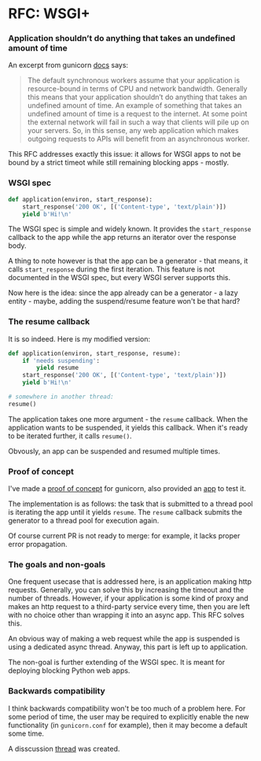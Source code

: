 # RFC: WSGI+

### Application shouldn’t do anything that takes an undefined amount of time

An excerpt from gunicorn [docs](https://docs.gunicorn.org/en/stable/design.html?highlight=timeout#choosing-a-worker-type) says:

>The default synchronous workers assume that your application is resource-bound in terms of CPU and network bandwidth. Generally this means that your application shouldn’t do anything that takes an undefined amount of time. An example of something that takes an undefined amount of time is a request to the internet. At some point the external network will fail in such a way that clients will pile up on your servers. So, in this sense, any web application which makes outgoing requests to APIs will benefit from an asynchronous worker.

This RFC addresses exactly this issue: it allows for WSGI apps to not be bound by a strict timeot while still remaining blocking apps - mostly.

### WSGI spec

```python
def application(environ, start_response):
    start_response('200 OK', [('Content-type', 'text/plain')])
    yield b'Hi!\n'
```

The WSGI spec is simple and widely known. It provides the `start_response` callback to the app while the app returns an iterator over the response body.

A thing to note however is that the app can be a generator - that means, it calls `start_response` during the first iteration. This feature is not documented in the WSGI spec, but every WSGI server supports this.

Now here is the idea: since the app already can be a generator - a lazy entity - maybe, adding the suspend/resume feature won't be that hard?

### The resume callback

It is so indeed. Here is my modified version:

```python
def application(environ, start_response, resume):
    if 'needs suspending':
        yield resume
    start_response('200 OK', [('Content-type', 'text/plain')])
    yield b'Hi!\n'

# somewhere in another thread:
resume()
```

The application takes one more argument - the `resume` callback. When the application wants to be suspended, it yields this callback. When it's ready to be iterated further, it calls `resume()`.

Obvously, an app can be suspended and resumed multiple times.

### Proof of concept

I've made a [proof of concept](https://github.com/pwtail/gunicorn/pull/1/files#diff-9818e6c0e3d6054dc383f77ce881ba79f8090a904fb3abd9892306f096e58319) for gunicorn, also provided an [app](https://github.com/pwtail/gunicorn/blob/wsgi-plus/examples/wsgi_plus.py) to test it.

The implementation is as follows: the task that is submitted to a thread pool is iterating the app until it yields `resume`. The `resume` callback submits the generator to a thread pool for execution again.


Of course current PR is not ready to merge: for example, it lacks proper error propagation.

### The goals and non-goals

One frequent usecase that is addressed here, is an application making http requests. Generally, you can solve this by increasing the timeout and the number of threads. However, if your application is some kind of proxy and  makes an http request to a third-party service every time, then you are left with no choice other than wrapping it into an async app. This RFC solves this.

An obvious way of making a web request while the app is suspended is using a dedicated async thread. Anyway, this part is left up to application.

The non-goal is further extending of the WSGI spec. It is meant for deploying blocking Python web apps.

### Backwards compatibility

I think backwards compatibility won't be too much of a problem here. For some period of time, the user may be required to explicitly enable the new functionality (in `gunicorn.conf` for example), then it may become a default some time.

A disscussion [thread](https://github.com/pwtail/wsgi_plus/discussions/1) was created.